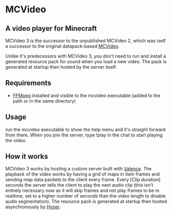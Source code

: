 # MCVideo
## A video player for Minecraft

MCVideo 3 is the successor to the unpublished MCVideo 2, which was iself a successor to the original datapack-based [MCVideo](https://github.com/MediumDifficulty/mcvideo).

Unlike it's predecessors with MCVideo 3, you don't need to run and install a generated resource pack for sound when you load a new video. The pack is generated at startup then hosted by the server itself.

## Requirements
- [FFMpeg](https://ffmpeg.org/download.html) installed and visible to the mcvideo executable (added to the path or in the same directory)

## Usage
run the mcvideo executable to show the help menu and it's straight forward from there. When you join the server, type !play in the chat to start playing the video.

## How it works
MCVideo 3 works by hosting a custom server built with [Valence](https://github.com/valence-rs/valence). The playback of the video works by having a grid of maps in item frames and sending map data packets to the client every frame. Every [Clip duration] seconds the server tells the client to play the next audio clip (this isn't entirely necessary now as it will skip frames and not play frames to be in realtime, set to a higher number of seconds than the video length to disable audio segmentation). The resource pack is generated at startup then hosted asynchronously by [Hyper](https://github.com/hyperium/hyper).